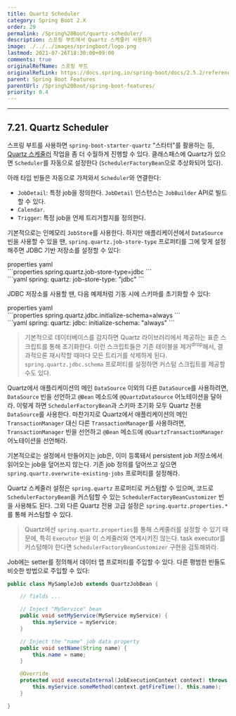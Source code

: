 ```yaml
---
title: Quartz Scheduler
category: Spring Boot 2.X
order: 29
permalink: /Spring%20Boot/quartz-scheduler/
description: 스프링 부트에서 Quartz 스케줄러 사용하기
image: ./../../images/springboot/logo.png
lastmod: 2021-07-26T18:30:00+09:00
comments: true
originalRefName: 스프링 부트
originalRefLink: https://docs.spring.io/spring-boot/docs/2.5.2/reference/htmlsingle/#features.quartz
parent: Spring Boot Features
parentUrl: /Spring%20Boot/spring-boot-features/
priority: 0.4
---
```

<script>defaultLanguages = ['properties']</script>

---

## 7.21. Quartz Scheduler

스프링 부트를 사용하면 `spring-boot-starter-quartz` "스타터"를 활용하는 등, [Quartz 스케줄러](https://www.quartz-scheduler.org/) 작업을 좀 더 수월하게 진행할 수 있다. 클래스패스에 Quartz가 있으면 `Scheduler`를 자동으로 설정한다 (`SchedulerFactoryBean`으로 추상화되어 있다).

아래 타입 빈들은 자동으로 가져와서 `Scheduler`와 연결한다:

- `JobDetail`: 특정 job을 정의한다. `JobDetail` 인스턴스는 `JobBuilder` API로 빌드할 수 있다.
- `Calendar`.
- `Trigger`: 특정 job을 언제 트리거할지를 정의한다.

기본적으로는 인메모리 `JobStore`를 사용한다. 하지만 애플리케이션에서 `DataSource` 빈을 사용할 수 있을 땐, `spring.quartz.job-store-type` 프로퍼티를 그에 맞게 설정해주면 JDBC 기반 저장소를 설정할 수 있다:

<div class="switch-language-wrapper properties yaml">
<span class="switch-language properties">properties</span>
<span class="switch-language yaml">yaml</span>
</div>
<div class="language-only-for-properties properties yaml"></div>
```properties
spring.quartz.job-store-type=jdbc
```
<div class="language-only-for-yaml properties yaml"></div>
```yaml
spring:
  quartz:
    job-store-type: "jdbc"
```

JDBC 저장소를 사용할 땐, 다음 예제처럼 기동 시에 스키마를 초기화할 수 있다:

<div class="switch-language-wrapper properties yaml">
<span class="switch-language properties">properties</span>
<span class="switch-language yaml">yaml</span>
</div>
<div class="language-only-for-properties properties yaml"></div>
```properties
spring.quartz.jdbc.initialize-schema=always
```
<div class="language-only-for-yaml properties yaml"></div>
```yaml
spring:
  quartz:
    jdbc:
      initialize-schema: "always"
```

> 기본적으로 데이터베이스를 감지하면 Quartz 라이브러리에서 제공하는 표준 스크립트를 통해 초기화한다. 이런 스크립트들은 기존 테이블을 제거<sup>drop</sup>해서, 결과적으론 재시작할 때마다 모든 트리거를 삭제하게 된다. `spring.quartz.jdbc.schema` 프로퍼티를 설정하면 커스텀 스크립트를 제공할 수도 있다.

Quartz에서 애플리케이션의 메인 `DataSource` 이외의 다른 `DataSource`를 사용하려면, `DataSource` 빈을 선언하고 `@Bean` 메소드에 `@QuartzDataSource` 어노테이션을 달아라. 이렇게 하면 `SchedulerFactoryBean`과 스키마 초기화 모두 Quartz 전용 `DataSource`를 사용한다. 마찬가지로 Quartz에서 애플리케이션의 메인 `TransactionManager` 대신 다른 `TransactionManager`를 사용하려면, `TransactionManager` 빈을 선언하고 `@Bean` 메소드에 `@QuartzTransactionManager` 어노테이션을 선언해라.

기본적으로는 설정에서 만들어지는 job은, 이미 등록돼서 persistent job 저장소에서 읽어오는 job을 덮어쓰지 않는다. 기존 job 정의를 덮어쓰고 싶으면 `spring.quartz.overwrite-existing-jobs` 프로퍼티를 설정해라.

Quartz 스케줄러 설정은 `spring.quartz` 프로퍼티로 커스텀할 수 있으며, 코드로 `SchedulerFactoryBean`을 커스텀할 수 있는 `SchedulerFactoryBeanCustomizer` 빈을 사용해도 된다. 그외 다른 Quartz 전용 고급 설정은 `spring.quartz.properties.*`를 통해 커스텀할 수 있다.

> Quartz에선 `spring.quartz.properties`를 통해 스케줄러를 설정할 수 있기 때문에, 특히 `Executor` 빈을 이 스케줄러와 연계시키진 않는다. task executor를 커스텀해야 한다면 `SchedulerFactoryBeanCustomizer` 구현을 검토해봐라.

Job에는 setter를 정의해서 데이터 맵 프로퍼티를 주입할 수 있다. 다른 평범한 빈들도 비슷한 방법으로 주입할 수 있다:

```java
public class MySampleJob extends QuartzJobBean {

    // fields ...

    // Inject "MyService" bean
    public void setMyService(MyService myService) {
        this.myService = myService;
    }

    // Inject the "name" job data property
    public void setName(String name) {
        this.name = name;
    }

    @Override
    protected void executeInternal(JobExecutionContext context) throws JobExecutionException {
        this.myService.someMethod(context.getFireTime(), this.name);
    }

}
```